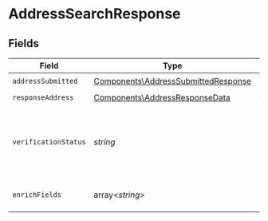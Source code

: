 # AddressSearchResponse


## Fields

| Field                                                                                      | Type                                                                                       | Required                                                                                   | Description                                                                                |
| ------------------------------------------------------------------------------------------ | ------------------------------------------------------------------------------------------ | ------------------------------------------------------------------------------------------ | ------------------------------------------------------------------------------------------ |
| `addressSubmitted`                                                                         | [Components\AddressSubmittedResponse](../../Models/Components/AddressSubmittedResponse.md) | :heavy_check_mark:                                                                         | N/A                                                                                        |
| `responseAddress`                                                                          | [Components\AddressResponseData](../../Models/Components/AddressResponseData.md)           | :heavy_check_mark:                                                                         | N/A                                                                                        |
| `verificationStatus`                                                                       | *string*                                                                                   | :heavy_check_mark:                                                                         | Indicates if the address was VERIFIED, PARTIALLY_VERIFIED, INVALID, UNVERIFIABLE, BLANK    |
| `enrichFields`                                                                             | array<*string*>                                                                            | :heavy_check_mark:                                                                         | List of additional fields added to enrich the address                                      |